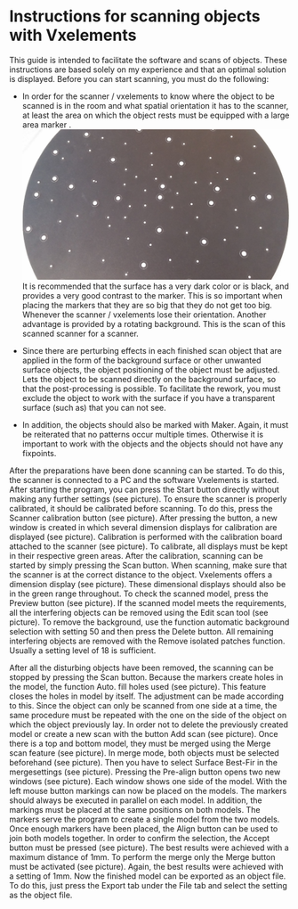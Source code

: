 # Instructions for scanning objects with Vxelements 

This guide is intended to facilitate the software and scans of objects. These instructions are based solely on my experience and that an optimal solution is displayed. Before you can start scanning, you must do the following: 

 * In order for the scanner / vxelements to know where the object to be scanned is in the room and what spatial orientation it has to the scanner, at least the area on which the object rests must be equipped with a large area marker . ![](VXelements_pics/Marker_Grund.jpg "area marker") It is recommended that the surface has a very dark color or is black, and provides a very good contrast to the marker. This is so important when placing the markers that they are so big that they do not get too big. Whenever the scanner / vxelements lose their orientation. Another advantage is provided by a rotating background. This is the scan of this scanned scanner for a scanner.

 * Since there are perturbing effects in each finished scan object that are applied in the form of the background surface or other unwanted surface objects, the object positioning of the object must be adjusted. Lets the object to be scanned directly on the background surface, so that the post-processing is possible. To facilitate the rework, you must exclude the object to work with the surface if you have a transparent surface (such as) that you can not see. 

 * In addition, the objects should also be marked with Maker. Again, it must be reiterated that no patterns occur multiple times. Otherwise it is important to work
with the objects and the objects should not have any fixpoints. 

After the preparations have been done scanning can be started. To do this, the scanner is connected to a PC and the software Vxelements is started. After starting the program, you can press the Start button directly without making any further settings (see picture).
To ensure the scanner is properly calibrated, it should be calibrated before scanning. To do this, press the Scanner calibration button (see picture). After pressing the button, a new window is created in which several dimension displays for calibration are displayed (see picture). Calibration is performed with the calibration board attached to the scanner (see picture). To calibrate, all displays must be kept in their respective green areas.
After the calibration, scanning can be started by simply pressing the Scan button. When scanning, make sure that the scanner is at the correct distance to the object. Vxelements offers a dimension display (see picture). These dimensional displays should also be in the green range throughout. To check the scanned model, press the Preview button (see picture).
If the scanned model meets the requirements, all the interfering objects can be removed using the Edit scan tool (see picture). To remove the background, use the function automatic background selection with setting 50 and then press the Delete button. All remaining interfering objects are removed with the Remove isolated patches function. Usually a setting level of 18 is sufficient.

After all the disturbing objects have been removed, the scanning can be stopped by pressing the Scan button. Because the markers create holes in the model, the function Auto. fill holes used (see picture). This feature closes the holes in model by itself. The adjustment can be made according to this. Since the object can only be scanned from one side at a time, the same procedure must be repeated with the one on the side of the object on which the object previously lay. In order not to delete the previously created model or create a new scan with the button Add scan (see picture). Once there is a top and bottom model, they must be merged using the Merge scan feature (see picture). In merge mode, both objects must be selected beforehand (see picture). Then you have to select Surface Best-Fir in the mergesettings (see picture). Pressing the Pre-align button opens two new windows (see picture). Each window shows one side of the model. With the left mouse button markings can now be placed on the models. The markers should always be executed in parallel on each model. In addition, the markings must be placed at the same positions on both models. The markers serve the program to create a single model from the two models. Once enough markers have been placed, the Align button can be used to join both models together. In order to confirm the selection, the Accept button must be pressed (see picture). The best results were achieved with a maximum distance of 1mm. To perform the merge only the Merge button must be activated (see picture). Again, the best results were achieved with a setting of 1mm. Now the finished model can be exported as an object file. To do this, just press the Export tab under the File tab and select the setting as the object file. 

